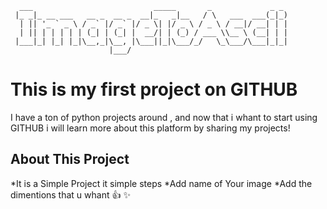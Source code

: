 ```  
  ___                           _____       _             _ _
 |_ _|_ __ ___   __ _  __ _  __|_   _|__   / \   ___  ___(_|_)
  | || '_ ` _ \ / _` |/ _` |/ _ \| |/ _ \ / _ \ / __|/ __| | |
  | || | | | | | (_| | (_| |  __/| | (_) / ___ \\__ \ (__| | |
 |___|_| |_| |_|\__,_|\__, |\___||_|\___/_/   \_\___/\___|_|_|
                      |___/
```

# This is my first project on GITHUB

I have a ton of python projects around , and now that i whant to start using GITHUB i will learn more about this platform by sharing my projects!

## About This Project

*It is a Simple Project it simple steps
 *Add name of Your image
 *Add the dimentions that u whant :+1: :sparkles: